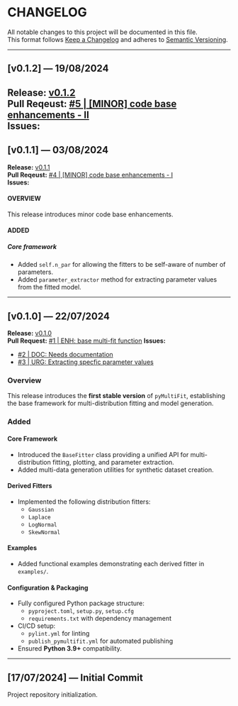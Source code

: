 # CHANGELOG

All notable changes to this project will be documented in this file.  
This format follows [Keep a Changelog](https://keepachangelog.com/en/1.1.0/) and adheres to [Semantic Versioning](https://semver.org/spec/v2.0.0.html).

---
## [v0.1.2] — 19/08/2024
**Release:** [v0.1.2](https://pypi.org/project/pymultifit/0.1.2)  
**Pull Reqeust:** [#5 | [MINOR] code base enhancements - II](https://github.com/syedalimohsinbukhari/pyMultiFit/pull/5)  
**Issues:**
---
## [v0.1.1] — 03/08/2024
**Release:** [v0.1.1](https://pypi.org/project/pymultifit/0.1.1)  
**Pull Reqeust:** [#4 | [MINOR] code base enhancements - I](https://github.com/syedalimohsinbukhari/pyMultiFit/pull/4)  
**Issues:**

#### OVERVIEW
This release introduces minor code base enhancements.

#### ADDED
##### Core framework
- Added `self.n_par` for allowing the fitters to be self-aware of number of parameters.
- Added `parameter_extractor` method for extracting parameter values from the fitted model.

---
## [v0.1.0] — 22/07/2024
**Release:** [v0.1.0](https://pypi.org/project/pymultifit/0.1.0)  
**Pull Request:** [#1 | ENH: base multi-fit function](https://github.com/syedalimohsinbukhari/pyMultiFit/pull/1)
**Issues:**
- [#2 | DOC: Needs documentation](https://github.com/syedalimohsinbukhari/pyMultiFit/issues/2)
- [#3 | URG: Extracting specfic parameter values](https://github.com/syedalimohsinbukhari/pyMultiFit/issues/3)

### Overview
This release introduces the **first stable version** of `pyMultiFit`, establishing the base framework for multi-distribution fitting and model generation.

### Added

#### Core Framework
- Introduced the `BaseFitter` class providing a unified API for multi-distribution fitting, plotting, and parameter extraction.  
- Added multi-data generation utilities for synthetic dataset creation.

#### Derived Fitters
- Implemented the following distribution fitters:
  - `Gaussian`
  - `Laplace`
  - `LogNormal`
  - `SkewNormal`

#### Examples
- Added functional examples demonstrating each derived fitter in `examples/`.

#### Configuration & Packaging
- Fully configured Python package structure:
  - `pyproject.toml`, `setup.py`, `setup.cfg`
  - `requirements.txt` with dependency management
- CI/CD setup:
  - `pylint.yml` for linting
  - `publish_pymultifit.yml` for automated publishing
- Ensured **Python 3.9+** compatibility.
---
## [17/07/2024] — Initial Commit
Project repository initialization.
